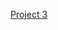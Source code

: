 [Project 3](https://cs.colby.edu/courses/S22/cs251/projects/p3linearregression/p3linearregression251.html)